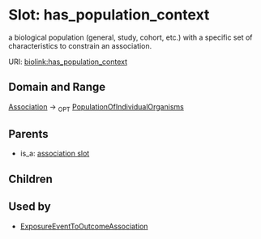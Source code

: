 
# Slot: has_population_context


a biological population (general, study, cohort, etc.) with a specific set of characteristics to constrain an association.

URI: [biolink:has_population_context](https://w3id.org/biolink/vocab/has_population_context)


## Domain and Range

[Association](Association.md) &#8594;  <sub>OPT</sub> [PopulationOfIndividualOrganisms](PopulationOfIndividualOrganisms.md)

## Parents

 *  is_a: [association slot](association_slot.md)

## Children


## Used by

 * [ExposureEventToOutcomeAssociation](ExposureEventToOutcomeAssociation.md)

